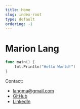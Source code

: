```yaml
---
title: Home
slug: index-root
type: default
ordering: -1
---
```


<div id="title">
  <h1>Marion Lang</h1>
</div>

```go
func main() {
    fmt.Println("Hello World!")
}
```

Contact:

* langma@gmail.com
* [GitHub](https://github.com/ml8)
* [LinkedIn](https://tinyr.us/me)
